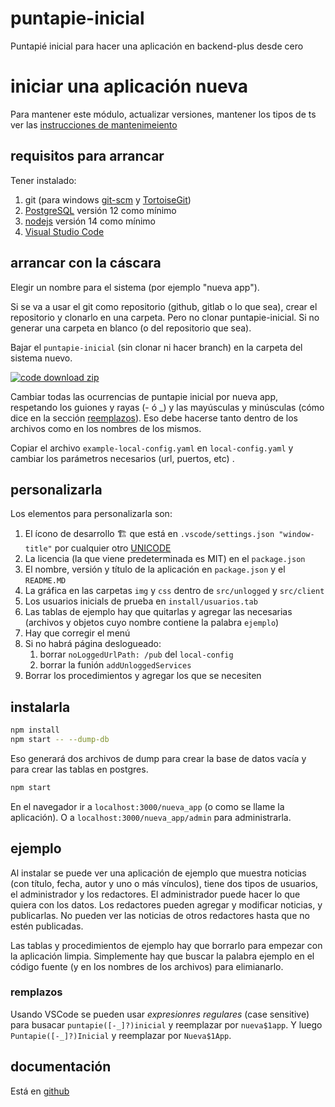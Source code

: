 # puntapie-inicial

Puntapié inicial para hacer una aplicación en backend-plus desde cero

# iniciar una aplicación nueva

Para mantener este módulo, actualizar versiones, mantener los tipos de ts ver las [instrucciones de mantenimeiento](docs/mantenimiento.md)

## requisitos para arrancar

Tener instalado:
   1. git (para windows [git-scm](https://git-scm.com/) y [TortoiseGit](https://tortoisegit.org/))
   2. [PostgreSQL](https://www.postgresql.org/) versión 12 como mínimo
   3. [nodejs](https://nodejs.org/es/) versión 14 como mínimo
   4. [Visual Studio Code](https://code.visualstudio.com/)

## arrancar con la cáscara

Elegir un nombre para el sistema (por ejemplo "nueva app"). 

Si se va a usar el git como repositorio (github, gitlab o lo que sea),
crear el repositorio y clonarlo en una carpeta. Pero no clonar puntapie-inicial. 
Si no generar una carpeta en blanco (o del repositorio que sea).

Bajar el `puntapie-inicial` (sin clonar ni hacer branch) en la carpeta del sistema nuevo. 

[![code download zip](code-download.png)](https://github.com/codenautas/puntapie-inicial/archive/refs/heads/master.zip)


Cambiar todas las ocurrencias de puntapie inicial por nueva app, 
respetando los guiones y rayas (- ó _) y las mayúsculas y minúsculas
(cómo dice en la sección [reemplazos](#reemplazos)). 
Eso debe hacerse tanto dentro de los archivos como en los nombres de los mismos. 

Copiar el archivo `example-local-config.yaml` en `local-config.yaml` 
y cambiar los parámetros necesarios (url, puertos, etc) .

## personalizarla

Los elementos para personalizarla son:
   1. El ícono de desarrollo 🏗 que está en `.vscode/settings.json "window-title"` 
   por cualquier otro [UNICODE](http://amp-what.com)
   2. La licencia (la que viene predeterminada es MIT) en el `package.json`
   3. El nombre, versión y título de la aplicación en `package.json` y el `README.MD`
   4. La gráfica en las carpetas `img` y `css` dentro de `src/unlogged` y `src/client` 
   5. Los usuarios inicials de prueba en `install/usuarios.tab`
   6. Las tablas de ejemplo hay que quitarlas y agregar las necesarias 
   (archivos y objetos cuyo nombre contiene la palabra `ejemplo`)
   7. Hay que corregir el menú
   8. Si no habrá página deslogueado:
      1. borrar `noLoggedUrlPath: /pub` del `local-config`
      2. borrar la funión `addUnloggedServices`
   9. Borrar los procedimientos y agregar los que se necesiten

## instalarla

```sh
npm install
npm start -- --dump-db
```
Eso generará dos archivos de dump para crear la base de datos vacía y para crear las tablas en postgres.

```sh
npm start
```

En el navegador ir a `localhost:3000/nueva_app` (o como se llame la aplicación). O a `localhost:3000/nueva_app/admin` 
para administrarla. 

## ejemplo

Al instalar se puede ver una aplicación de ejemplo que muestra noticias (con título, fecha, autor y uno o más vínculos),
tiene dos tipos de usuarios, el administrador y los redactores. El administrador puede hacer lo que quiera con los datos.
Los redactores pueden agregar y modificar noticias, y publicarlas. 
No pueden ver las noticias de otros redactores hasta que no estén publicadas. 

Las tablas y procedimientos de ejemplo hay que borrarlo para empezar con la aplicación limpia. 
Simplemente hay que buscar la palabra ejemplo en el código fuente (y en los nombres de los archivos) para elimianarlo. 

### remplazos

Usando VSCode se pueden usar *expresionres regulares* (case sensitive) para busacar `puntapie([-_]?)inicial` y reemplazar por `nueva$1app`. Y luego `Puntapie([-_]?)Inicial` y reemplazar por `Nueva$1App`. 

## documentación

Está en [github](https://github.com/codenautas/backend-plus/blob/master/LEEME.md)
